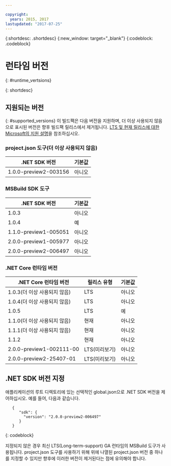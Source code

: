 ```yaml
---

copyright:
  years: 2015, 2017
lastupdated: "2017-07-25"
---
```


{:shortdesc: .shortdesc}
{:new_window: target="_blank"}
{:codeblock: .codeblock}


# 런타임 버전
{: #runtime_vertsions}


{: shortdesc}

## 지원되는 버전
{: #supported_versions}
이 빌드팩은 다음 버전을 지원하며, 더 이상 사용되지 않음으로 표시된 버전은 향후 빌드팩 릴리스에서 제거됩니다.  [LTS 및 현재 릴리스에 대한 Microsoft의 지원 설명](https://www.microsoft.com/net/core/support)을 참조하십시오.

### project.json 도구(더 이상 사용되지 않음)

| .NET SDK 버전        | 기본값 |
|-------------------------|---------|
| 1.0.0-preview2-003156   |   아니오    |

### MSBuild SDK 도구

| .NET SDK 버전        | 기본값 |
|-------------------------|---------|
| 1.0.3                   |   아니오    |
| 1.0.4                   |   예   |
| 1.1.0-preview1-005051   |   아니오    |
| 2.0.0-preview1-005977   |   아니오    |
| 2.0.0-preview2-006497   |   아니오    |

### .NET Core 런타임 버전

| .NET Core 런타임 버전 | 릴리스 유형  | 기본값 |
|---------------------------|---------------|---------|
| 1.0.3(더 이상 사용되지 않음)        | LTS           |   아니오    |
| 1.0.4(더 이상 사용되지 않음)        | LTS           |   아니오    |
| 1.0.5                     | LTS           |   예   |
| 1.1.0(더 이상 사용되지 않음)        | 현재       |   아니오    |
| 1.1.1(더 이상 사용되지 않음)        | 현재       |   아니오    |
| 1.1.2                     | 현재       |   아니오    |
| 2.0.0-preview1-002111-00  | LTS(미리보기) |   아니오    |
| 2.0.0-preview2-25407-01   | LTS(미리보기) |   아니오    |

## .NET SDK 버전 지정

애플리케이션의 루트 디렉토리에 있는 선택적인 global.json으로 .NET SDK 버전을 제어하십시오. 예를 들어, 다음과 같습니다.
```
   {
      "sdk": {
        "version": "2.0.0-preview2-006497"
      }
   }
```
{: codeblock}

지정되지 않은 경우 최신 LTS(Long-term-support) GA 런타임의 MSBuild 도구가 사용됩니다.  project.json 도구를 사용하기 위해 위에 나열된 project.json 버전 중 하나를 지정할 수 있지만 향후에 이러한 버전이 제거된다는 점에 유의해야 합니다.
